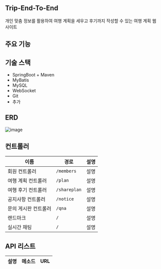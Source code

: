 ## Trip-End-To-End
개인 맞춤 정보를 활용하여 여행 계획을 세우고 후기까지 작성할 수 있는 여행 계획 웹 사이트

## 주요 기능

## 기술 스택
* SpringBoot + Maven
* MyBatis
* MySQL
* WebSocket
* Git
* 추가

## ERD
![image](https://github.com/jihyeon-yu/trip_end_to_end_BE/assets/87455115/d59a5468-58d3-4740-b75e-89b20da22861)

## 컨트롤러

| 이름 | 경로 | 설명 |
| ---- | ---- | ---- |
| 회원 컨트롤러 | `/members` | 설명 |
| 여행 계획 컨트롤러 | `/plan` | 설명 |
| 여행 후기 컨트롤러 | `/shareplan` | 설명 |
| 공지사항 컨트롤러 | `/notice` | 설명 |
| 문의 게시판 컨트롤러 | `/qna` | 설명 |
| 랜드마크 | `/` | 설명 |
| 실시간 채팅 | `/` | 설명 |

## API 리스트

| 설명 | 메소드 | URL |
| ---- | ---- | ---- |
